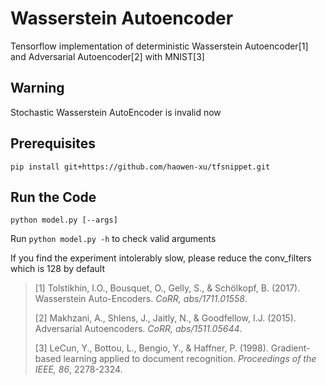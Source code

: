 # Wasserstein Autoencoder
Tensorflow implementation of deterministic Wasserstein Autoencoder[1] and Adversarial Autoencoder[2] with MNIST[3]

## Warning

Stochastic Wasserstein AutoEncoder is invalid now

## Prerequisites

```
pip install git+https://github.com/haowen-xu/tfsnippet.git
```

## Run the Code

```
python model.py [--args]
```

Run `python model.py -h` to check valid arguments

If you find the experiment intolerably slow, please reduce the conv_filters which is 128 by default

> [1] Tolstikhin, I.O., Bousquet, O., Gelly, S., & Schölkopf, B. (2017). Wasserstein Auto-Encoders. *CoRR, abs/1711.01558*.
>
> [2] Makhzani, A., Shlens, J., Jaitly, N., & Goodfellow, I.J. (2015). Adversarial Autoencoders. *CoRR, abs/1511.05644*.
>
> [3] LeCun, Y., Bottou, L., Bengio, Y., & Haffner, P. (1998). Gradient-based learning applied to document recognition. *Proceedings of the IEEE, 86*, 2278-2324.